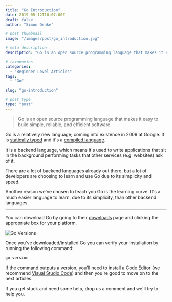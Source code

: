 ```yaml
---
title: "Go Introduction"
date: 2019-05-12T10:07:00Z
draft: false
author: "Simon Drake"

# post thumbnail
image: "/images/post/go_introduction.jpg"

# meta description
description: "Go is an open source programming language that makes it easy to build simple, reliable, and efficient software."

# taxonomies
categories:
  - "Beginner Level Articles"
tags:
  - "Go"

slug: "go-introduction"

# post type
type: "post"
---
```


> Go is an open source programming language that makes it easy to build simple, reliable, and efficient software.

Go is a relatively new language; coming into existence in 2009 at Google. It is [statically typed](https://codetips.co.uk/intermediate/translation-and-types/) and it's a [compiled language](https://codetips.co.uk/intermediate/translation-and-types/).

It is a backend language, which means it's used to write applications that sit in the background performing tasks that other services (e.g. websites) ask of it.

There are a lot of backend languages already out there, but a lot of developers are choosing to learn and use Go due to its simplicity and speed.

Another reason we've chosen to teach you Go is the learning curve. It's a much easier language to learn, due to its simplicity, than other backend languages.

---

You can download Go by going to their [downloads](https://golang.org/dl/) page and clicking the appropriate box for your platform.

![Go Versions](/images/content/go_introduction_go_versions.jpg)

Once you've downloaded/installed Go you can verify your installation by running the following command:

```bash
go version
```



If the command outputs a version, you'll need to install a Code Editor (we recommend [Visual Studio Code](https://code.visualstudio.com/docs/introvideos/basics)) and then you're good to move on to the next articles.

If you get stuck and need some help, drop us a comment and we'll try to help you.

